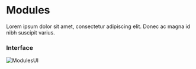 # Modules
Lorem ipsum dolor sit amet, consectetur adipiscing elit. Donec ac magna id nibh suscipit varius.

### Interface
![ModulesUI](http://i.imgur.com/MZLWOqv.png)
